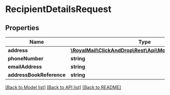 # RecipientDetailsRequest

## Properties
Name | Type | Description | Notes
------------ | ------------- | ------------- | -------------
**address** | [**\RoyalMail\ClickAndDrop\Rest\Api\Models\AddressRequest**](AddressRequest.md) |  | [optional] 
**phoneNumber** | **string** |  | [optional] 
**emailAddress** | **string** |  | [optional] 
**addressBookReference** | **string** |  | [optional] 

[[Back to Model list]](../README.md#documentation-for-models) [[Back to API list]](../README.md#documentation-for-api-endpoints) [[Back to README]](../README.md)


